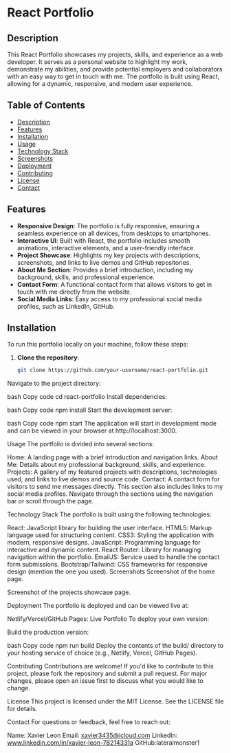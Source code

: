 # React Portfolio

## Description

This React Portfolio showcases my projects, skills, and experience as a web developer. It serves as a personal website to highlight my work, demonstrate my abilities, and provide potential employers and collaborators with an easy way to get in touch with me. The portfolio is built using React, allowing for a dynamic, responsive, and modern user experience.

## Table of Contents

- [Description](#description)
- [Features](#features)
- [Installation](#installation)
- [Usage](#usage)
- [Technology Stack](#technology-stack)
- [Screenshots](#screenshots)
- [Deployment](#deployment)
- [Contributing](#contributing)
- [License](#license)
- [Contact](#contact)

## Features

- **Responsive Design**: The portfolio is fully responsive, ensuring a seamless experience on all devices, from desktops to smartphones.
- **Interactive UI**: Built with React, the portfolio includes smooth animations, interactive elements, and a user-friendly interface.
- **Project Showcase**: Highlights my key projects with descriptions, screenshots, and links to live demos and GitHub repositories.
- **About Me Section**: Provides a brief introduction, including my background, skills, and professional experience.
- **Contact Form**: A functional contact form that allows visitors to get in touch with me directly from the website.
- **Social Media Links**: Easy access to my professional social media profiles, such as LinkedIn, GitHub.

## Installation

To run this portfolio locally on your machine, follow these steps:

1. **Clone the repository**:
   ```bash
   git clone https://github.com/your-username/react-portfolio.git
Navigate to the project directory:

bash
Copy code
cd react-portfolio
Install dependencies:

bash
Copy code
npm install
Start the development server:

bash
Copy code
npm start
The application will start in development mode and can be viewed in your browser at http://localhost:3000.

Usage
The portfolio is divided into several sections:

Home: A landing page with a brief introduction and navigation links.
About Me: Details about my professional background, skills, and experience.
Projects: A gallery of my featured projects with descriptions, technologies used, and links to live demos and source code.
Contact: A contact form for visitors to send me messages directly. This section also includes links to my social media profiles.
Navigate through the sections using the navigation bar or scroll through the page.

Technology Stack
The portfolio is built using the following technologies:

React: JavaScript library for building the user interface.
HTML5: Markup language used for structuring content.
CSS3: Styling the application with modern, responsive designs.
JavaScript: Programming language for interactive and dynamic content.
React Router: Library for managing navigation within the portfolio.
EmailJS: Service used to handle the contact form submissions.
Bootstrap/Tailwind: CSS frameworks for responsive design (mention the one you used).
Screenshots
Screenshot of the home page.

Screenshot of the projects showcase page.

Deployment
The portfolio is deployed and can be viewed live at:

Netlify/Vercel/GitHub Pages: Live Portfolio
To deploy your own version:

Build the production version:

bash
Copy code
npm run build
Deploy the contents of the build/ directory to your hosting service of choice (e.g., Netlify, Vercel, GitHub Pages).

Contributing
Contributions are welcome! If you'd like to contribute to this project, please fork the repository and submit a pull request. For major changes, please open an issue first to discuss what you would like to change.

License
This project is licensed under the MIT License. See the LICENSE file for details.

Contact
For questions or feedback, feel free to reach out:

Name: Xavier Leon
Email: xavier3435@icloud.com
LinkedIn: www.linkedin.com/in/xavier-leon-78214331a
GitHub:lateralmonster1

